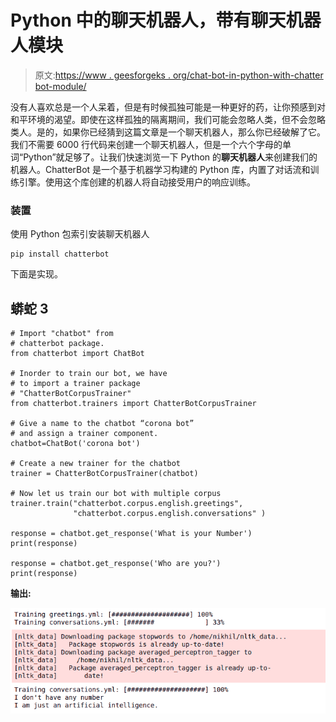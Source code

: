 # Python 中的聊天机器人，带有聊天机器人模块

> 原文:[https://www . geesforgeks . org/chat-bot-in-python-with-chatter bot-module/](https://www.geeksforgeeks.org/chat-bot-in-python-with-chatterbot-module/)

没有人喜欢总是一个人呆着，但是有时候孤独可能是一种更好的药，让你预感到对和平环境的渴望。即使在这样孤独的隔离期间，我们可能会忽略人类，但不会忽略类人。是的，如果你已经猜到这篇文章是一个聊天机器人，那么你已经破解了它。我们不需要 6000 行代码来创建一个聊天机器人，但是一个六个字母的单词“Python”就足够了。让我们快速浏览一下 Python 的**聊天机器人**来创建我们的机器人。ChatterBot 是一个基于机器学习构建的 Python 库，内置了对话流和训练引擎。使用这个库创建的机器人将自动接受用户的响应训练。

### 装置

使用 Python 包索引安装聊天机器人

```
pip install chatterbot
```

下面是实现。

## 蟒蛇 3

```
# Import "chatbot" from
# chatterbot package.
from chatterbot import ChatBot

# Inorder to train our bot, we have
# to import a trainer package
# "ChatterBotCorpusTrainer"
from chatterbot.trainers import ChatterBotCorpusTrainer

# Give a name to the chatbot “corona bot”
# and assign a trainer component.
chatbot=ChatBot('corona bot')

# Create a new trainer for the chatbot
trainer = ChatterBotCorpusTrainer(chatbot)

# Now let us train our bot with multiple corpus
trainer.train("chatterbot.corpus.english.greetings",
              "chatterbot.corpus.english.conversations" )

response = chatbot.get_response('What is your Number')
print(response)

response = chatbot.get_response('Who are you?')
print(response)
```

**输出:**

![python-chatbot](img/fd0fcf21c1d9450bf71daa8f1b9cbaf6.png)